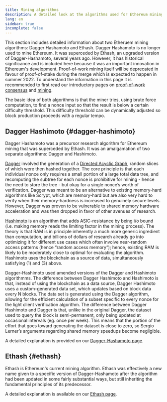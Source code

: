```yaml
---
title: Mining algorithms
description: A detailed look at the algorithms used for Ethereum mining.
lang: en
sidebar: true
incomplete: false
---
```


This section includes detailed information about two Etheruem mining algorithms: Dagger Hashamoto and Ethash. Dagger Hashamoto is no longer used to mine Ethereum. It was superceded by Ethash, an upgraded version of Dagger-Hashamoto, several years ago. However, it has historical significance and is included here because it was an important innovation in Ethereum's development. Proof-of-work mining itself will be deprecated in favour of proof-of-stake during the merge which is expected to happen in summer 2022. To understand the information in this page it is recommended to first read our introductory pages on [proof-of-work consensus](/pow) and [mining](/mining).

The basic idea of both algorithms is that the miner tries, using brute force computation, to find a nonce input so that the result is below a certain difficulty threshold. This difficulty threshold can be dynamically adjusted so block production proceeds with a regular tempo.

## Dagger Hashimoto {#dagger-hashimoto}

Dagger Hashamoto was a precursor research algorithm for Ethereum mining that was superceded by Ethash. It was an amalgamation of two separate algorithms: Dagger and Hashimoto.

[Dagger](http://www.hashcash.org/papers/dagger.html) involved the generation of a [Directed Acyclic Graph](https://en.wikipedia.org/wiki/Directed_acyclic_graph), random slices of which were then hashed together. The core principle is that each individual nonce only requires a small portion of a large total data tree, and recomputing the subtree for each nonce is prohibitive for mining - hence the need to store the tree - but okay for a single nonce’s worth of verification. Dagger was meant to be an alternative to existing memory-hard algorithms like Scrypt, which are memory-hard but are also very hard to verify when their memory-hardness is increased to genuinely secure levels. However, Dagger was proven to be vulnerable to shared memory hardware acceleration and was then dropped in favor of other avenues of research.

[Hashimoto](http://diyhpl.us/%7Ebryan/papers2/bitcoin/meh/hashimoto.pdf) is an algorithm that adds ASIC-resistance by being i/o bound (i.e. making memory reads the limiting factor in the mining process). The theory is that RAM is in principle inherently a much more generic ingredient than computation, and billions of dollars of research already go into optimizing it for different use cases which often involve near-random access patterns (hence “random access memory”); hence, existing RAM is likely to be moderately close to optimal for evaluating the algorithm. Hashimoto uses the blockchain as a source of data, simultaneously satisfying (1) and (3) above.

Dagger-Hashimoto used amended versions of the Dagger and Hashimoto algorithmms. The difference between Dagger Hashimoto and Hashimoto is that, instead of using the blockchain as a data source, Dagger Hashimoto uses a custom-generated data set, which updates based on block data every N blocks. The data set is generated using the Dagger algorithm, allowing for the efficient calculation of a subset specific to every nonce for the light client verification algorithm. The difference between Dagger Hashimoto and Dagger is that, unlike in the original Dagger, the dataset used to query the block is semi-permanent, only being updated at occasional intervals (eg. once per week). This means that the portion of the effort that goes toward generating the dataset is close to zero, so Sergio Lerner’s arguments regarding shared memory speedups become negligible.

A detailed explanation is provided on our [Dagger-Hashamoto page](/developers/docs/consensus-mechanisms/pow/mining-algorithms/dagger-hashamoto).

## Ethash {#ethash}

Ethash is Ethereum's current mining algorithm. Ethash was effectively a new name given to a specific version of Dagger-Hashamoto after the algorithm had been updated in some fairly substantial ways, but still inheriting the fundamental principles of its predecessor.

A detailed explanation is available on our [Ethash page](/developers/docs/consensus-mechanisms/pow/mining-algorithms/ethash).
